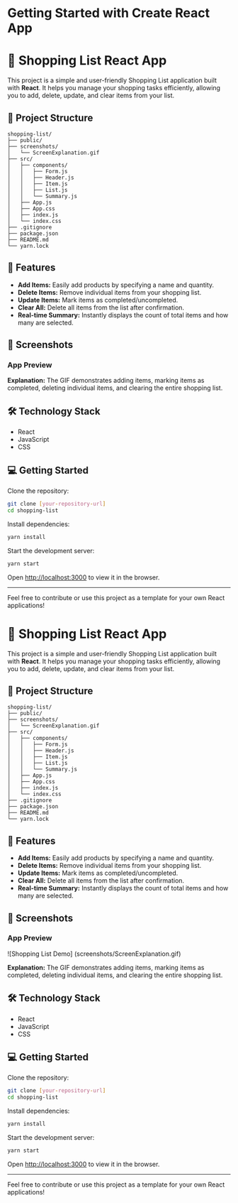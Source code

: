 # Getting Started with Create React App

# 🛒 Shopping List React App

This project is a simple and user-friendly Shopping List application built with **React**. It helps you manage your shopping tasks efficiently, allowing you to add, delete, update, and clear items from your list.

## 📂 Project Structure

```
shopping-list/
├── public/
├── screenshots/
│   └── ScreenExplanation.gif
├── src/
│   ├── components/
│   │   ├── Form.js
│   │   ├── Header.js
│   │   ├── Item.js
│   │   ├── List.js
│   │   └── Summary.js
│   ├── App.js
│   ├── App.css
│   ├── index.js
│   └── index.css
├── .gitignore
├── package.json
├── README.md
└── yarn.lock
```

## 🚀 Features

- **Add Items:** Easily add products by specifying a name and quantity.
- **Delete Items:** Remove individual items from your shopping list.
- **Update Items:** Mark items as completed/uncompleted.
- **Clear All:** Delete all items from the list after confirmation.
- **Real-time Summary:** Instantly displays the count of total items and how many are selected.

## 📸 Screenshots

### App Preview

**Explanation:** The GIF demonstrates adding items, marking items as completed, deleting individual items, and clearing the entire shopping list.

## 🛠 Technology Stack

- React
- JavaScript
- CSS

## 💻 Getting Started

Clone the repository:

```bash
git clone [your-repository-url]
cd shopping-list
```

Install dependencies:

```bash
yarn install
```

Start the development server:

```bash
yarn start
```

Open [http://localhost:3000](http://localhost:3000/) to view it in the browser.

---

Feel free to contribute or use this project as a template for your own React applications!

# 🛒 Shopping List React App

This project is a simple and user-friendly Shopping List application built with **React**. It helps you manage your shopping tasks efficiently, allowing you to add, delete, update, and clear items from your list.

## 📂 Project Structure

```
shopping-list/
├── public/
├── screenshots/
│   └── ScreenExplanation.gif
├── src/
│   ├── components/
│   │   ├── Form.js
│   │   ├── Header.js
│   │   ├── Item.js
│   │   ├── List.js
│   │   └── Summary.js
│   ├── App.js
│   ├── App.css
│   ├── index.js
│   └── index.css
├── .gitignore
├── package.json
├── README.md
└── yarn.lock
```

## 🚀 Features

- **Add Items:** Easily add products by specifying a name and quantity.
- **Delete Items:** Remove individual items from your shopping list.
- **Update Items:** Mark items as completed/uncompleted.
- **Clear All:** Delete all items from the list after confirmation.
- **Real-time Summary:** Instantly displays the count of total items and how many are selected.

## 📸 Screenshots

### App Preview

![Shopping List Demo] (screenshots/ScreenExplanation.gif)

**Explanation:** The GIF demonstrates adding items, marking items as completed, deleting individual items, and clearing the entire shopping list.

## 🛠 Technology Stack

- React
- JavaScript
- CSS

## 💻 Getting Started

Clone the repository:

```bash
git clone [your-repository-url]
cd shopping-list
```

Install dependencies:

```bash
yarn install
```

Start the development server:

```bash
yarn start
```

Open [http://localhost:3000](http://localhost:3000/) to view it in the browser.

---

Feel free to contribute or use this project as a template for your own React applications!
